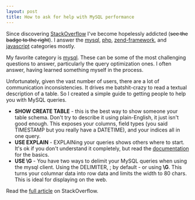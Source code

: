 ```yaml
---
layout: post
title: How to ask for help with MySQL performance
---
```


Since discovering [StackOverflow][1] I've become hopelessly addicted (<strike>see the badge to the right</strike>). 
I answer the [mysql][2], [php][3], [zend-framework][4], and [javascript][5] categories mostly.

My favorite category is [mysql][2]. These can be some of the most challenging questions to answer, particularly the
query optimization ones. I often answer, having learned something myself in the process.

Unfortunately, given the vast number of users, there are a lot of communication inconsistencies. It drives me 
batshit-crazy to read a textual description of a table. So I created a simple guide to getting people to help you with
MySQL queries.

* **SHOW CREATE TABLE** - this is the best way to show someone your table schema. Don't try to describe it using 
  plain-English, it just isn't good enough. This exposes your columns, field types (you said TIMESTAMP but you really
  have a DATETIME), and your indices all in one query.
* **USE EXPLAIN** - EXPLAINing your queries shows others where to start. It's ok if you don't understand it completely,
  but read the [documentation][6] for the basics.
* **USE \G** - You have two ways to delimit your MySQL queries when using the mysql client. Using the DELIMITER, ; by 
  default - or using **\G**. This turns your columnar data into row data and limits the width to 80 chars. This is
  ideal for displaying on the web.

Read the [full article][7] on StackOverflow.

[1]: http://stackoverflow.com/ "StackOverflow"
[2]: http://stackoverflow.com/questions/tagged/mysql
[3]: http://stackoverflow.com/questions/tagged/php
[4]: http://stackoverflow.com/questions/tagged/zend-framework
[5]: http://stackoverflow.com/questions/tagged/javascript
[6]: http://dev.mysql.com/doc/refman/5.1/en/using-explain.html
[7]: http://stackoverflow.com/questions/1204402/how-do-i-ask-for-help-optimizing-fixing-queries-in-mysql